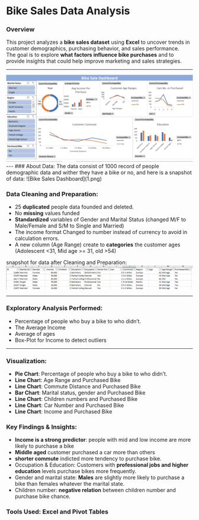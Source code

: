 # Bike Sales Data Analysis

###  Overview
This project analyzes a **bike sales dataset** using **Excel** to uncover trends in customer demographics, purchasing behavior, and sales performance.  
The goal is to explore **what factors influence bike purchases** and to provide insights that could help improve marketing and sales strategies.

---

<img src= "Dashboard_bike_sales.jpeg" width = 900px>
---
### About Data:
The data consist of 1000 record of people demographic data and wither they have a bike or no, and here is a snapshot of data:
![Bike Sales Dashboard](1.png)

### Data Cleaning and Preparation:
-	25 **duplicated** people data founded and deleted.
-	No **missing** values funded
-	**Standardized** variables of Gender and Marital Status (changed M/F to Male/Female and S/M to Single and Married)
-	The income format Changed to number instead of currency to avoid in calculation errors.
-	A new column (Age Range) create to **categories** the customer ages (Adolescent <31, Mid age >= 31, old >54)

snapshot for data after Cleaning and Preparation:
![Bike Sales Dashboard](2.png)

---

### Exploratory Analysis Performed:
-	Percentage of people who buy a bike to who didn’t.
-	The Average Income
-	Average of ages
-	Box-Plot for Income to detect outliers

---

### Visualization:
-	**Pie Chart**: Percentage of people who buy a bike to who didn’t.
-	**Line Char**t: Age Range and Purchased Bike
-	**Line Chart**: Commute Distance and Purchased Bike
-	**Bar Chart**: Marital status, gender and Purchased Bike
-	**Line Chart**: Children numbers and Purchased Bike
-	**Line Chart**: Car Number and Purchased Bike
-	**Line Chart**: Income and Purchased Bike

### Key Findings & Insights:
-	**Income is a strong predictor**: people with mid and low income are more likely to purchase a bike
-	**Middle aged** customer purchased a car more than others
-	**shorter commute** indicted more tendency to purchase bike.
-	Occupation & Education: Customers with **professional jobs and higher education** levels purchase bikes more frequently.
-	Gender and marital state: **Males** are slightly more likely to purchase a bike than females whatever the marital state.
-	 Children number: **negative relation** between children number and purchase bike chance.


### Tools Used: Excel and Pivot Tables
